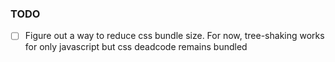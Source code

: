 ### TODO

- [ ] Figure out a way to reduce css bundle size. For now, tree-shaking works for only javascript but css deadcode remains bundled
